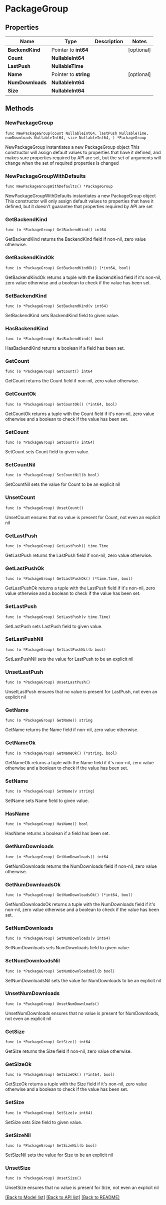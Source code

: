 # PackageGroup

## Properties

Name | Type | Description | Notes
------------ | ------------- | ------------- | -------------
**BackendKind** | Pointer to **int64** |  | [optional] 
**Count** | **NullableInt64** |  | 
**LastPush** | **NullableTime** |  | 
**Name** | Pointer to **string** |  | [optional] 
**NumDownloads** | **NullableInt64** |  | 
**Size** | **NullableInt64** |  | 

## Methods

### NewPackageGroup

`func NewPackageGroup(count NullableInt64, lastPush NullableTime, numDownloads NullableInt64, size NullableInt64, ) *PackageGroup`

NewPackageGroup instantiates a new PackageGroup object
This constructor will assign default values to properties that have it defined,
and makes sure properties required by API are set, but the set of arguments
will change when the set of required properties is changed

### NewPackageGroupWithDefaults

`func NewPackageGroupWithDefaults() *PackageGroup`

NewPackageGroupWithDefaults instantiates a new PackageGroup object
This constructor will only assign default values to properties that have it defined,
but it doesn't guarantee that properties required by API are set

### GetBackendKind

`func (o *PackageGroup) GetBackendKind() int64`

GetBackendKind returns the BackendKind field if non-nil, zero value otherwise.

### GetBackendKindOk

`func (o *PackageGroup) GetBackendKindOk() (*int64, bool)`

GetBackendKindOk returns a tuple with the BackendKind field if it's non-nil, zero value otherwise
and a boolean to check if the value has been set.

### SetBackendKind

`func (o *PackageGroup) SetBackendKind(v int64)`

SetBackendKind sets BackendKind field to given value.

### HasBackendKind

`func (o *PackageGroup) HasBackendKind() bool`

HasBackendKind returns a boolean if a field has been set.

### GetCount

`func (o *PackageGroup) GetCount() int64`

GetCount returns the Count field if non-nil, zero value otherwise.

### GetCountOk

`func (o *PackageGroup) GetCountOk() (*int64, bool)`

GetCountOk returns a tuple with the Count field if it's non-nil, zero value otherwise
and a boolean to check if the value has been set.

### SetCount

`func (o *PackageGroup) SetCount(v int64)`

SetCount sets Count field to given value.


### SetCountNil

`func (o *PackageGroup) SetCountNil(b bool)`

 SetCountNil sets the value for Count to be an explicit nil

### UnsetCount
`func (o *PackageGroup) UnsetCount()`

UnsetCount ensures that no value is present for Count, not even an explicit nil
### GetLastPush

`func (o *PackageGroup) GetLastPush() time.Time`

GetLastPush returns the LastPush field if non-nil, zero value otherwise.

### GetLastPushOk

`func (o *PackageGroup) GetLastPushOk() (*time.Time, bool)`

GetLastPushOk returns a tuple with the LastPush field if it's non-nil, zero value otherwise
and a boolean to check if the value has been set.

### SetLastPush

`func (o *PackageGroup) SetLastPush(v time.Time)`

SetLastPush sets LastPush field to given value.


### SetLastPushNil

`func (o *PackageGroup) SetLastPushNil(b bool)`

 SetLastPushNil sets the value for LastPush to be an explicit nil

### UnsetLastPush
`func (o *PackageGroup) UnsetLastPush()`

UnsetLastPush ensures that no value is present for LastPush, not even an explicit nil
### GetName

`func (o *PackageGroup) GetName() string`

GetName returns the Name field if non-nil, zero value otherwise.

### GetNameOk

`func (o *PackageGroup) GetNameOk() (*string, bool)`

GetNameOk returns a tuple with the Name field if it's non-nil, zero value otherwise
and a boolean to check if the value has been set.

### SetName

`func (o *PackageGroup) SetName(v string)`

SetName sets Name field to given value.

### HasName

`func (o *PackageGroup) HasName() bool`

HasName returns a boolean if a field has been set.

### GetNumDownloads

`func (o *PackageGroup) GetNumDownloads() int64`

GetNumDownloads returns the NumDownloads field if non-nil, zero value otherwise.

### GetNumDownloadsOk

`func (o *PackageGroup) GetNumDownloadsOk() (*int64, bool)`

GetNumDownloadsOk returns a tuple with the NumDownloads field if it's non-nil, zero value otherwise
and a boolean to check if the value has been set.

### SetNumDownloads

`func (o *PackageGroup) SetNumDownloads(v int64)`

SetNumDownloads sets NumDownloads field to given value.


### SetNumDownloadsNil

`func (o *PackageGroup) SetNumDownloadsNil(b bool)`

 SetNumDownloadsNil sets the value for NumDownloads to be an explicit nil

### UnsetNumDownloads
`func (o *PackageGroup) UnsetNumDownloads()`

UnsetNumDownloads ensures that no value is present for NumDownloads, not even an explicit nil
### GetSize

`func (o *PackageGroup) GetSize() int64`

GetSize returns the Size field if non-nil, zero value otherwise.

### GetSizeOk

`func (o *PackageGroup) GetSizeOk() (*int64, bool)`

GetSizeOk returns a tuple with the Size field if it's non-nil, zero value otherwise
and a boolean to check if the value has been set.

### SetSize

`func (o *PackageGroup) SetSize(v int64)`

SetSize sets Size field to given value.


### SetSizeNil

`func (o *PackageGroup) SetSizeNil(b bool)`

 SetSizeNil sets the value for Size to be an explicit nil

### UnsetSize
`func (o *PackageGroup) UnsetSize()`

UnsetSize ensures that no value is present for Size, not even an explicit nil

[[Back to Model list]](../README.md#documentation-for-models) [[Back to API list]](../README.md#documentation-for-api-endpoints) [[Back to README]](../README.md)


